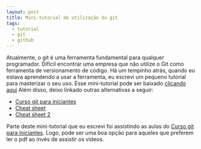 ```yaml
---
layout: post
title: Mini-tutorial de utilização do git
tags:
  - tutorial
  - git
  - github
---
```

Atualmente, o git é uma ferramenta fundamental para qualquer programador. Difícil encontrar uma empresa que não utilize o Git como ferramenta de versionamento de código.
Há um tempinho atrás, quando eu estava aprendendo a usar a ferramenta, eu escrevi um pequeno tutorial para masterizar o seu uso. Esse mini-tutorial pode ser baixado [clicando aqui](blog/files/mini-tutorial-git.pdf)
Além disso, deixo linkado outras alternativas a seguir:

+ [Curso git para iniciantes](https://www.youtube.com/watch?v=WVLhm1AMeYE&list=PLInBAd9OZCzzHBJjLFZzRl6DgUmOeG3H0)
+ [Cheat sheet](https://github.com/github/training-kit/blob/master/downloads/pt_BR/github-git-cheat-sheet.md)
+ [Cheat sheet 2](https://www.git-tower.com/blog/git-cheat-sheet)

Parte deste mini-tutorial que eu escrevi foi assistindo as aulas do [Curso git para iniciantes](https://www.youtube.com/watch?v=WVLhm1AMeYE&list=PLInBAd9OZCzzHBJjLFZzRl6DgUmOeG3H0). Logo, pode ser uma boa opção para aqueles que preferem ler o pdf
ao invés de assistir os videos.
